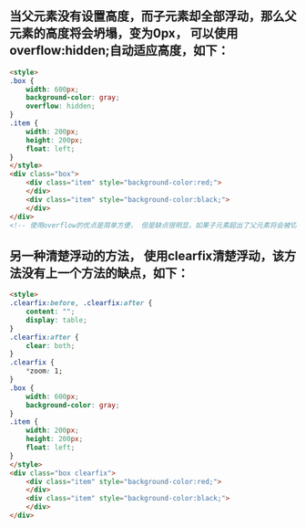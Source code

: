 ## 当父元素没有设置高度，而子元素却全部浮动，那么父元素的高度将会坍塌，变为0px， 可以使用overflow:hidden;自动适应高度，如下：
```html
<style>
.box {
	width: 600px;
	background-color: gray;
	overflow: hidden;
}
.item {
	width: 200px;
	height: 200px;
	float: left;
}	
</style>
<div class="box">
	<div class="item" style="background-color:red;">
	</div>
	<div class="item" style="background-color:black;">
	</div>
</div>
<!-- 使用overflow的优点是简单方便， 但是缺点很明显，如果子元素超出了父元素将会被切断-->
```

## 另一种清楚浮动的方法， 使用clearfix清楚浮动，该方法没有上一个方法的缺点，如下：
```html
<style>
.clearfix:before, .clearfix:after {
	content: "";
	display: table;
}
.clearfix:after {
	clear: both;
}
.clearfix {
	*zoom: 1;
}
.box {
	width: 600px;
	background-color: gray;
}
.item {
	width: 200px;
	height: 200px;
	float: left;
}	
</style>
<div class="box clearfix">
	<div class="item" style="background-color:red;">
	</div>
	<div class="item" style="background-color:black;">
	</div>
</div>
```
